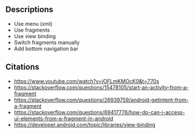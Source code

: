 ## Descriptions

- Use menu (xml)
- Use fragments
- Use view binding
- Switch fragments manually
- Add bottom navigation bar

## Citations

- https://www.youtube.com/watch?v=jOFLmKMOcK0&t=770s
- https://stackoverflow.com/questions/15478105/start-an-activity-from-a-fragment
- https://stackoverflow.com/questions/26939759/android-getintent-from-a-fragment
- https://stackoverflow.com/questions/69417776/how-do-can-i-access-ui-elements-from-a-fragment-in-android
- https://developer.android.com/topic/libraries/view-binding
